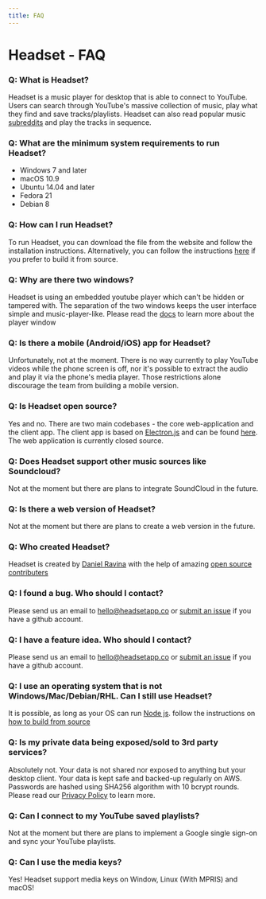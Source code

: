 ```yaml
---
title: FAQ
---
```

# Headset - FAQ

### Q: What is Headset?
Headset is a music player for desktop that is able to connect to YouTube. Users can search through YouTube's massive collection of music, play what they find and save tracks/playlists. Headset can also read popular music [subreddits](https://www.youtube.com/watch?v=EvEcBq5yWGw) and play the tracks in sequence.

### Q: What are the minimum system requirements to run Headset?

- Windows 7 and later
- macOS 10.9
- Ubuntu 14.04 and later
- Fedora 21
- Debian 8

### Q: How can I run Headset?

To run Headset, you can download the file from the website and follow the installation instructions. Alternatively, you can follow the instructions [here](https://github.com/headsetapp/headset-electron#build-from-source) if you prefer to build it from source.

### Q: Why are there two windows?
Headset is using an embedded youtube player which can't be hidden or tampered with. The separation of the two windows keeps the user interface simple and music-player-like. Please read the [docs](https://headsetapp.co/docs/player-window) to learn more about the player window

### Q: Is there a mobile (Android/iOS) app for Headset?

Unfortunately, not at the moment. There is no way currently to play YouTube videos while the phone screen is off, nor it's possible to extract the audio and play it via the phone's media player. Those restrictions alone discourage the team from building a mobile version.

### Q: Is Headset open source?

Yes and no. There are two main codebases - the core web-application and the client app. The client app is based on [Electron.js](https://electronjs.org/) and can be found [here](https://github.com/headsetapp/headset-electron). The web application is currently closed source.

### Q: Does Headset support other music sources like Soundcloud?

Not at the moment but there are plans to integrate SoundCloud in the future.

### Q: Is there a web version of Headset?

Not at the moment but there are plans to create a web version in the future.

### Q: Who created Headset?
Headset is created by [Daniel Ravina](https://twitter.com/danielravina) with the help of amazing [open source contributers](https://github.com/headsetapp/headset-electron/graphs/contributors)

### Q: I found a bug. Who should I contact?

Please send us an email to [hello@headsetapp.co](mailto:hello@headsetapp.co) or [submit an issue](https://github.com/headsetapp/headset-electron/issues/new) if you have a github account.

### Q: I have a feature idea. Who should I contact?

Please send us an email to [hello@headsetapp.co](mailto:hello@headsetapp.co) or [submit an issue](https://github.com/headsetapp/headset-electron/issues/new) if you have a github account.

### Q: I use an operating system that is not Windows/Mac/Debian/RHL. Can I still use Headset?

It is possible, as long as your OS can run [Node js](https://nodejs.org). follow the instructions on [how to build from source](https://github.com/headsetapp/headset-electron#build-from-source)

### Q: Is my private data being exposed/sold to 3rd party services?

Absolutely not. Your data is not shared nor exposed to anything but your desktop client. Your data is kept safe and backed-up regularly on AWS. Passwords are hashed using SHA256 algorithm with 10 bcrypt rounds. Please read our [Privacy Policy](https://headsetapp.co/legal/privacy/) to learn more.

### Q: Can I connect to my YouTube saved playlists?

Not at the moment but there are plans to implement a Google single sign-on and sync your YouTube playlists.

### Q: Can I use the media keys?
Yes! Headset support media keys on Window, Linux (With MPRIS) and macOS!
